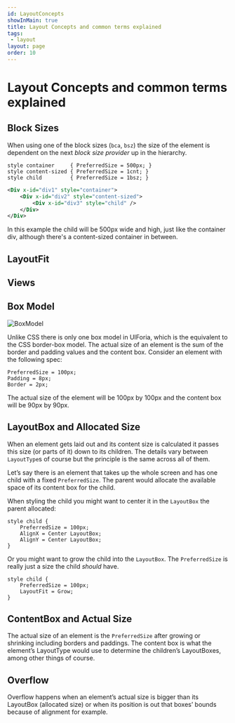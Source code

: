 ```yaml
---
id: LayoutConcepts
showInMain: true
title: Layout Concepts and common terms explained
tags: 
 - layout
layout: page
order: 10
---
```


# Layout Concepts and common terms explained

## Block Sizes
When using one of the block sizes (`bca`, `bsz`) the size of the element is dependent on the next 
_block size provider_ up in the hierarchy.

```
style container     { PreferredSize = 500px; }
style content-sized { PreferredSize = 1cnt; }
style child         { PreferredSize = 1bsz; }
```

```xml
<Div x-id="div1" style="container">
    <Div x-id="div2" style="content-sized">
        <Div x-id="div3" style="child" />
    </Div>
</Div>
```

In this example the child will be 500px wide and high, just like the container div, although there's 
a content-sized container in between. 

## LayoutFit


## Views


## Box Model

  ![BoxModel](/assets/img/boxmodel.png)
  
Unlike CSS there is only one box model in UIForia, which is the equivalent to the CSS border-box model.
The actual size of an element is the sum of the border and padding values and the content box. 
Consider an element with the following spec:

```
PreferredSize = 100px;
Padding = 8px;
Border = 2px;
```

The actual size of the element will be 100px by 100px and the content box will be 90px by 90px.

## LayoutBox and Allocated Size

When an element gets laid out and its content size is calculated it passes this size (or parts of it) 
down to its children. The details vary between `LayoutType`s of course but the principle is the same
across all of them.

Let’s say there is an element that takes up the whole screen and has one child with a fixed
`PreferredSize`. The parent would allocate the available space of its content box for the
child.

When styling the child you might want to center it in the `LayoutBox` the parent allocated:
```
style child {
    PreferredSize = 100px;
    AlignX = Center LayoutBox;
    AlignY = Center LayoutBox;
}
``` 

Or you might want to grow the child into the `LayoutBox`. The `PreferredSize` is really
just a size the child _should_ have.
```
style child {
    PreferredSize = 100px;
    LayoutFit = Grow;
}
```

## ContentBox and Actual Size

The actual size of an element is the `PreferredSize` after growing or shrinking including borders 
and paddings. The content box is what the element’s LayoutType would use to determine the 
children’s LayoutBoxes, among other things of course.

## Overflow

Overflow happens when an element’s actual size is bigger than its LayoutBox (allocated size)
or when its position is out that boxes’ bounds because of alignment for example.